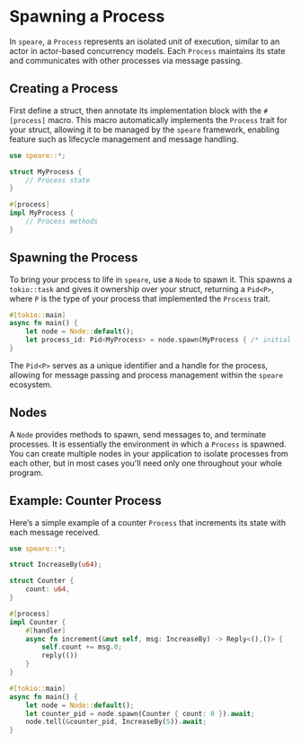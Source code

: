 # Spawning a Process
In `speare`, a `Process` represents an isolated unit of execution, similar to an actor in actor-based concurrency models. Each `Process` maintains its state and communicates with other processes via message passing.

## Creating a Process
First define a struct, then annotate its implementation block with the `#[process]` macro. This macro automatically implements the `Process` trait for your struct, allowing it to be managed by the `speare` framework, enabling feature such as lifecycle management and message handling.

```rust
use speare::*;

struct MyProcess {
    // Process state
}

#[process]
impl MyProcess {
    // Process methods
}

```

## Spawning the Process
To bring your process to life in `speare`, use a `Node` to spawn it. This spawns a `tokio::task` and gives it ownership over your struct, returning a `Pid<P>`, where `P` is the type of your process that implemented the `Process` trait.

```rust
#[tokio::main]
async fn main() {
    let node = Node::default();
    let process_id: Pid<MyProcess> = node.spawn(MyProcess { /* initial state */ }).await;
}
```

The `Pid<P>` serves as a unique identifier and a handle for the process, allowing for message passing and process management within the `speare` ecosystem.

## Nodes
A `Node` provides methods to spawn, send messages to, and terminate processes. It is essentially the environment in which a `Process` is spawned. You can create multiple nodes in your application to isolate processes from each other, but in most cases you'll need only one throughout your whole program.

## Example: Counter Process
Here’s a simple example of a counter `Process` that increments its state with each message received.

```rust
use speare::*;

struct IncreaseBy(u64);

struct Counter {
    count: u64,
}

#[process]
impl Counter {
    #[handler]
    async fn increment(&mut self, msg: IncreaseBy) -> Reply<(),()> {
        self.count += msg.0;
        reply(())
    }
}

#[tokio::main]
async fn main() {
    let node = Node::default();
    let counter_pid = node.spawn(Counter { count: 0 }).await;
    node.tell(&counter_pid, IncreaseBy(5)).await;
}

```